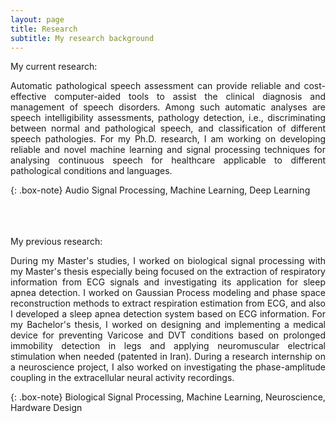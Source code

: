 ```yaml
---
layout: page
title: Research
subtitle: My research background
---
```


My current research:

<p align="justify">
Automatic pathological speech assessment can provide reliable and cost-effective computer-aided tools to assist the clinical diagnosis and management of speech disorders. Among such automatic analyses are speech intelligibility assessments, pathology detection, i.e.,  discriminating between normal and pathological speech, and classification of different speech pathologies.
For my Ph.D. research, I am working on developing reliable and novel machine learning and signal processing techniques for analysing continuous speech for healthcare applicable to different pathological conditions and languages.
</p>

{: .box-note}
Audio Signal Processing, Machine Learning, Deep Learning


<br /><br /><br /> 
My previous research:

<p align="justify">
During my Master's studies, I worked on biological signal processing with my Master's thesis especially being focused on the extraction of respiratory information from ECG signals and investigating its application for sleep apnea detection. I worked on Gaussian Process modeling and phase space reconstruction methods to extract respiration estimation from ECG, and also I developed a sleep apnea detection system based on ECG information.
For my Bachelor's thesis, I worked on designing and implementing a medical device for preventing Varicose and DVT conditions based on prolonged immobility detection in legs and applying neuromuscular electrical stimulation when needed (patented in Iran). During a research internship on a neuroscience project, I also worked on investigating the phase-amplitude coupling in the extracellular neural activity recordings.
</p>

{: .box-note}
Biological Signal Processing, Machine Learning, Neuroscience, Hardware Design

